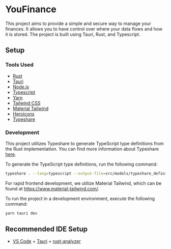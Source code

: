 # YouFinance

This project aims to provide a simple and secure way to manage your finances. It allows you to have control over where your data flows and how it is stored. The project is built using Tauri, Rust, and Typescript.

## Setup

### Tools Used

- [Rust](https://www.rust-lang.org/)
- [Tauri](https://tauri.app/)
- [Node.js](https://nodejs.org/)
- [Typescript](https://www.typescriptlang.org/)
- [Yarn](https://yarnpkg.com/)
- [Tailwind CSS](https://tailwindcss.com/)
- [Material Tailwind](https://www.material-tailwind.com/)
- [Heroicons](https://heroicons.com/)
- [Typeshare](https://github.com/1password/typeshare)

### Development

This project utilizes Typeshare to generate TypeScript type definitions from the Rust implementation. You can find more information about Typeshare [here](https://github.com/1Password/typeshare).

To generate the TypeScript type definitions, run the following command:

```bash
typeshare . --lang=typescript --output-file=src/models/typeshare_definitions.ts
```

For rapid frontend development, we utilize Material Tailwind, which can be found at https://www.material-tailwind.com/.

To run the project in a development environment, execute the following command:

```bash
yarn tauri dev
```

## Recommended IDE Setup

- [VS Code](https://code.visualstudio.com/) + [Tauri](https://marketplace.visualstudio.com/items?itemName=tauri-apps.tauri-vscode) + [rust-analyzer](https://marketplace.visualstudio.com/items?itemName=rust-lang.rust-analyzer)
